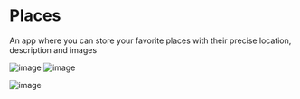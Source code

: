# Places
An app where you can store your favorite places with their precise location, description and images

![image](https://user-images.githubusercontent.com/54429745/155124325-2ed91cf1-56b9-4bbf-bb2b-81298c5b6f7a.png)
![image](https://user-images.githubusercontent.com/54429745/155124486-be9485db-a3ab-461a-aeae-a6ecf8c61f14.png)

![image](https://user-images.githubusercontent.com/54429745/155124648-69f69495-e5e7-401a-b31b-b73a4b516c5a.png)

